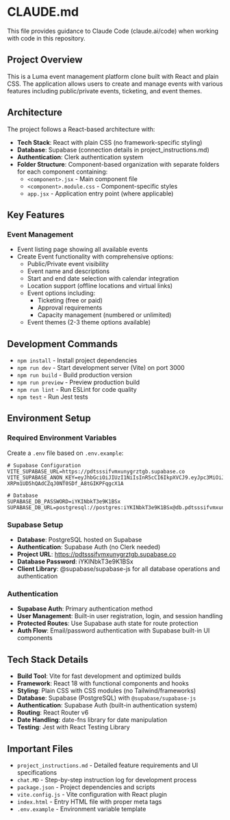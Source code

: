# CLAUDE.md

This file provides guidance to Claude Code (claude.ai/code) when working with code in this repository.

## Project Overview

This is a Luma event management platform clone built with React and plain CSS. The application allows users to create and manage events with various features including public/private events, ticketing, and event themes.

## Architecture

The project follows a React-based architecture with:

- **Tech Stack**: React with plain CSS (no framework-specific styling)
- **Database**: Supabase (connection details in project_instructions.md)
- **Authentication**: Clerk authentication system
- **Folder Structure**: Component-based organization with separate folders for each component containing:
  - `<component>.jsx` - Main component file
  - `<component>.module.css` - Component-specific styles
  - `app.jsx` - Application entry point (where applicable)

## Key Features

### Event Management
- Event listing page showing all available events
- Create Event functionality with comprehensive options:
  - Public/Private event visibility
  - Event name and descriptions
  - Start and end date selection with calendar integration
  - Location support (offline locations and virtual links)
  - Event options including:
    - Ticketing (free or paid)
    - Approval requirements
    - Capacity management (numbered or unlimited)
  - Event themes (2-3 theme options available)

## Development Commands

- `npm install` - Install project dependencies
- `npm run dev` - Start development server (Vite) on port 3000
- `npm run build` - Build production version
- `npm run preview` - Preview production build
- `npm run lint` - Run ESLint for code quality
- `npm test` - Run Jest tests

## Environment Setup

### Required Environment Variables
Create a `.env` file based on `.env.example`:

```env
# Supabase Configuration
VITE_SUPABASE_URL=https://pdtsssifvmxunygrztgb.supabase.co
VITE_SUPABASE_ANON_KEY=eyJhbGciOiJIUzI1NiIsInR5cCI6IkpXVCJ9.eyJpc3MiOiJzdXBhYmFzZSIsInJlZiI6InBkdHNzc2lmdm14dW55Z3J6dGdiIiwicm9sZSI6ImFub24iLCJpYXQiOjE3NTIwMjc0MDEsImV4cCI6MjA2NzYwMzQwMX0.9Vot-XRPm1UD5hQAdCZqJ0NT0SDf_A8tGIKPFqgcX1A

# Database
SUPABASE_DB_PASSWORD=iYKINbkT3e9K1BSx
SUPABASE_DB_URL=postgresql://postgres:iYKINbkT3e9K1BSx@db.pdtsssifvmxunygrztgb.supabase.co:5432/postgres
```

### Supabase Setup
- **Database**: PostgreSQL hosted on Supabase
- **Authentication**: Supabase Auth (no Clerk needed)
- **Project URL**: https://pdtsssifvmxunygrztgb.supabase.co
- **Database Password**: iYKINbkT3e9K1BSx
- **Client Library**: @supabase/supabase-js for all database operations and authentication

### Authentication
- **Supabase Auth**: Primary authentication method
- **User Management**: Built-in user registration, login, and session handling
- **Protected Routes**: Use Supabase auth state for route protection
- **Auth Flow**: Email/password authentication with Supabase built-in UI components

## Tech Stack Details

- **Build Tool**: Vite for fast development and optimized builds
- **Framework**: React 18 with functional components and hooks
- **Styling**: Plain CSS with CSS modules (no Tailwind/frameworks)
- **Database**: Supabase (PostgreSQL) with `@supabase/supabase-js`
- **Authentication**: Supabase Auth (built-in authentication system)
- **Routing**: React Router v6
- **Date Handling**: date-fns library for date manipulation
- **Testing**: Jest with React Testing Library

## Important Files

- `project_instructions.md` - Detailed feature requirements and UI specifications
- `chat.MD` - Step-by-step instruction log for development process
- `package.json` - Project dependencies and scripts
- `vite.config.js` - Vite configuration with React plugin
- `index.html` - Entry HTML file with proper meta tags
- `.env.example` - Environment variable template